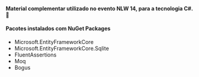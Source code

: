 #### Material complementar utilizado no evento NLW 14, para a tecnologia C#. 💜

#### Pacotes instalados com NuGet Packages

- Microsoft.EntityFrameworkCore
- Microsoft.EntityFrameworkCore.Sqlite
- FluentAssertions
- Moq
- Bogus
